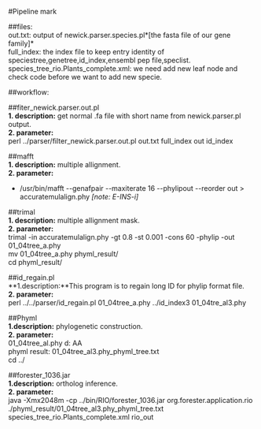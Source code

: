 #Pipeline mark    

##files:     
out.txt: output of newick.parser.species.pl*[the fasta file of our gene family]*   
full_index: the index file to keep entry identity of speciestree,genetree,id_index,ensembl pep file,speclist.   
species_tree_rio.Plants_complete.xml: we need add new leaf node and check code before we want to add new specie.  

##workflow:  

##fiter_newick.parser.out.pl  
**1. description:** get normal .fa file with short name from newick.parser.pl output.     
**2. parameter:**    
perl ../parser/filter_newick.parser.out.pl out.txt full_index out id_index    

##mafft   
**1. description:**  multiple allignment.                                                              
**2. parameter:**  
- /usr/bin/mafft  --genafpair  --maxiterate 16 --phylipout --reorder out > accuratemulalign.phy *[note: E-INS-i]*  

##trimal   
**1. description:** multiple allignment mask.   
**2. parameter:**   
trimal -in accuratemulalign.phy -gt 0.8 -st 0.001 -cons 60 -phylip -out 01_04tree_a.phy  
mv 01_04tree_a.phy phyml_result/    
cd phyml_result/  

##id_regain.pl  
**1.description:**This program is to regain long ID for phylip format file.                      
**2. parameter:**     
perl ../../parser/id_regain.pl 01_04tree_a.phy ../id_index3 01_04tre_al3.phy   

##Phyml   
**1.description:** phylogenetic construction.       
**2. parameter:**  
01_04tree_al.phy  d: AA  
phyml result: 01_04tree_al3.phy_phyml_tree.txt  
cd ../  

##forester_1036.jar  
**1.description:** ortholog inference.      
**2. parameter:**   
java -Xmx2048m -cp ../bin/RIO/forester_1036.jar org.forester.application.rio ./phyml_result/01_04tree_al3.phy_phyml_tree.txt species_tree_rio.Plants_complete.xml rio_out
